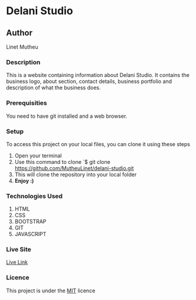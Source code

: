 # Delani Studio

## Author

Linet Mutheu

### Description

This is a website containing information about Delani Studio. It contains the business logo, about section, contact details, business portfolio and description of what the business does.

### Prerequisities

You need to have git installed and a web browser.

### Setup

To access this project on your local files, you can clone it using these steps

1. Open your terminal
2. Use this command to clone `$ git clone
   https://github.com/MutheuLinet/delani-studio.git
3. This will clone the repository into your local folder
4. **Enjoy :)**

### Technologies Used

1. HTML
2. CSS
3. BOOTSTRAP
4. GIT
5. JAVASCRIPT

### Live Site

[Live Link](https://mutheulinet.github.io/delani-studio/)

### Licence

This project is under the [MIT](LICENSE) licence
